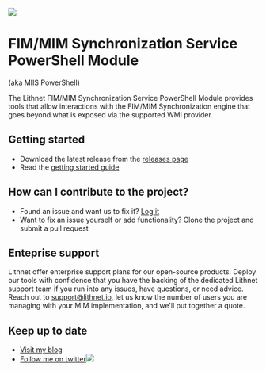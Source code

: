 ![](https://github.com/lithnet/miis-powershell/wiki/images/logo-ex-small.png)
# FIM/MIM Synchronization Service PowerShell Module
(aka MIIS PowerShell)

The Lithnet FIM/MIM Synchronization Service PowerShell Module provides tools that allow interactions with the FIM/MIM Synchronization engine that goes beyond what is exposed via the supported WMI provider.

## Getting started
* Download the latest release from the [releases page](https://github.com/lithnet/miis-powershell/releases)
* Read the [getting started guide](https://github.com/lithnet/miis-powershell/wiki)

## How can I contribute to the project?
* Found an issue and want us to fix it? [Log it](https://github.com/lithnet/miis-powershell/issues)
* Want to fix an issue yourself or add functionality? Clone the project and submit a pull request

## Enteprise support
Lithnet offer enterprise support plans for our open-source products. Deploy our tools with confidence that you have the backing of the dedicated Lithnet support team if you run into any issues, have questions, or need advice. Reach out to support@lithnet.io, let us know the number of users you are managing with your MIM implementation, and we'll put together a quote.

## Keep up to date
* [Visit my blog](http://blog.lithiumblue.com)
* [Follow me on twitter](https://twitter.com/RyanLNewington)![](http://twitter.com/favicon.ico)
